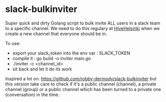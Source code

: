 # slack-bulkinviter

Super quick and dirty Golang script to bulk invite ALL users in a slack team to a specific channel. We need to do this regulary at [HiveHelsinki](http://hive.fi) when we create a new channel that everyone should be in.

To use:
* export your slack_token into the env var : SLACK_TOKEN
* compile it : go build -o inviter main.go
* ./inviter -c <channel_id>
* sit back and let it do its work

Inspired a lot on: https://github.com/robby-dermody/slack-bulkinviter but this version take care to check if it's a public channel (channel), a private channel (group) or a public channel which has been turned to a private one (conversation) in the time.
